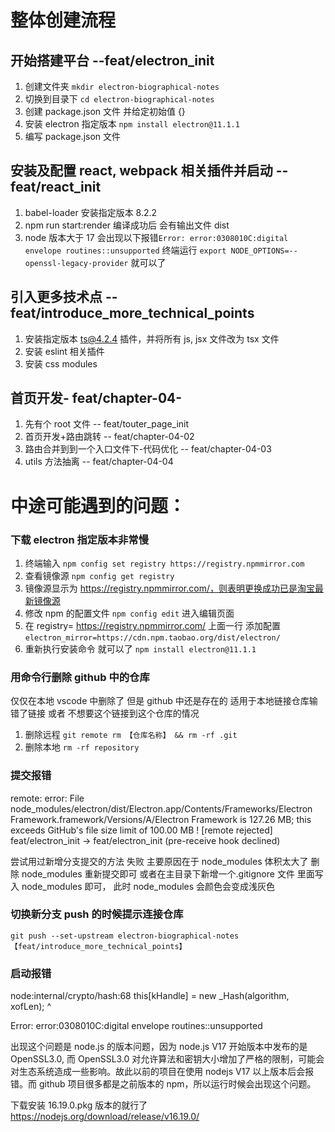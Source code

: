 # 整体创建流程

## 开始搭建平台 --feat/electron_init

1. 创建文件夹 `mkdir electron-biographical-notes`
2. 切换到目录下 `cd electron-biographical-notes`
3. 创建 package.json 文件 并给定初始值 {}
4. 安装 electron 指定版本 `npm install electron@11.1.1`
5. 编写 package.json 文件

## 安装及配置 react, webpack 相关插件并启动 --feat/react_init

1. babel-loader 安装指定版本 8.2.2
2. npm run start:render 编译成功后 会有输出文件 dist
3. node 版本大于 17 会出现以下报错`Error: error:0308010C:digital envelope routines::unsupported` 终端运行 `export NODE_OPTIONS=--openssl-legacy-provider` 就可以了

## 引入更多技术点 --feat/introduce_more_technical_points

1. 安装指定版本 ts@4.2.4 插件，并将所有 js, jsx 文件改为 tsx 文件
2. 安装 eslint 相关插件
3. 安装 css modules

## 首页开发- feat/chapter-04-

1. 先有个 root 文件 -- feat/touter_page_init
2. 首页开发+路由跳转 -- feat/chapter-04-02
3. 路由合并到到一个入口文件下-代码优化 -- feat/chapter-04-03
4. utils 方法抽离 -- feat/chapter-04-04

# 中途可能遇到的问题：

### 下载 electron 指定版本非常慢

1. 终端输入 `npm config set registry https://registry.npmmirror.com`
2. 查看镜像源 `npm config get registry`
3. 镜像源显示为 https://registry.npmmirror.com/，则表明更换成功已是淘宝最新镜像源
4. 修改 npm 的配置文件 `npm config edit` 进入编辑页面
5. 在 registry= https://registry.npmmirror.com/ 上面一行 添加配置 `electron_mirror=https://cdn.npm.taobao.org/dist/electron/`
6. 重新执行安装命令 就可以了 `npm install electron@11.1.1`

### 用命令行删除 github 中的仓库

仅仅在本地 vscode 中删除了 但是 github 中还是存在的
适用于本地链接仓库输错了链接 或者 不想要这个链接到这个仓库的情况

1. 删除远程 `git remote rm 【仓库名称】 && rm -rf .git`
2. 删除本地 `rm -rf repository`

### 提交报错

remote: error: File node_modules/electron/dist/Electron.app/Contents/Frameworks/Electron Framework.framework/Versions/A/Electron Framework is 127.26 MB; this exceeds GitHub's file size limit of 100.00 MB
! [remote rejected] feat/electron_init -> feat/electron_init (pre-receive hook declined)

尝试用过新增分支提交的方法 失败
主要原因在于 node_modules 体积太大了
删除 node_modules 重新提交即可 或者在主目录下新增一个.gitignore 文件 里面写入 node_modules 即可， 此时 node_modules 会颜色会变成浅灰色

### 切换新分支 push 的时候提示连接仓库

`git push --set-upstream electron-biographical-notes 【feat/introduce_more_technical_points】`

### 启动报错

node:internal/crypto/hash:68
this[kHandle] = new \_Hash(algorithm, xofLen);
^

Error: error:0308010C:digital envelope routines::unsupported

出现这个问题是 node.js 的版本问题，因为 node.js V17 开始版本中发布的是 OpenSSL3.0, 而 OpenSSL3.0 对允许算法和密钥大小增加了严格的限制，可能会对生态系统造成一些影响。故此以前的项目在使用 nodejs V17 以上版本后会报错。而 github 项目很多都是之前版本的 npm，所以运行时候会出现这个问题。

下载安装 16.19.0.pkg 版本的就行了 https://nodejs.org/download/release/v16.19.0/

